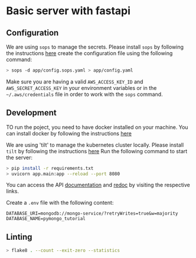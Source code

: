 # Basic server with fastapi

## Configuration

We are using `sops` to manage the secrets. Please install `sops` by following the instructions [here](https://github.com/getsops/sops)
create the configuration file using the following command:

```bash
> sops -d app/config.sops.yaml > app/config.yaml
```

Make sure you are having a valid `AWS_ACCESS_KEY_ID` and `AWS_SECRET_ACCESS_KEY` in your environment variables or in the `~/.aws/credentials` file in order to work with the `sops` command.

## Development

TO run the poject, you need to have docker installed on your machine. You can install docker by following the instructions [here](https://docs.docker.com/get-docker/)

We are using 'tilt' to manage the kubernetes cluster locally. Please install `tilt` by following the instructions [here](https://docs.tilt.dev/install.html)
Run the following command to start the server:

```bash
> pip install -r requirements.txt
> uvicorn app.main:app --reload --port 8080
```

You can access the API [documentation](http://localhost:8000/docs) and [redoc](http://localhost:8000/redoc) by visiting the respective links.

Create a `.env` file with the following content:

```
DATABASE_URI=mongodb://mongo-service/?retryWrites=true&w=majority
DATABASE_NAME=pymongo_tutorial
```

## Linting

```bash
> flake8 . --count --exit-zero --statistics
```
